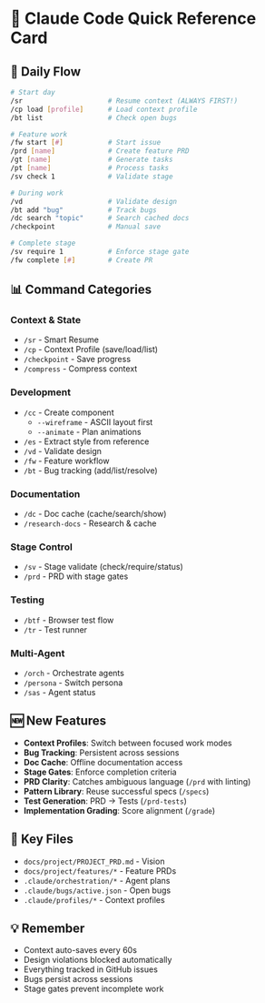 # 🎯 Claude Code Quick Reference Card

## 🚀 Daily Flow
```bash
# Start day
/sr                     # Resume context (ALWAYS FIRST!)
/cp load [profile]      # Load context profile
/bt list                # Check open bugs

# Feature work
/fw start [#]           # Start issue
/prd [name]             # Create feature PRD
/gt [name]              # Generate tasks
/pt [name]              # Process tasks
/sv check 1             # Validate stage

# During work
/vd                     # Validate design
/bt add "bug"           # Track bugs
/dc search "topic"      # Search cached docs
/checkpoint             # Manual save

# Complete stage
/sv require 1           # Enforce stage gate
/fw complete [#]        # Create PR
```

## 📊 Command Categories

### Context & State
- `/sr` - Smart Resume
- `/cp` - Context Profile (save/load/list)
- `/checkpoint` - Save progress
- `/compress` - Compress context

### Development
- `/cc` - Create component
  - `--wireframe` - ASCII layout first
  - `--animate` - Plan animations
- `/es` - Extract style from reference
- `/vd` - Validate design
- `/fw` - Feature workflow
- `/bt` - Bug tracking (add/list/resolve)

### Documentation
- `/dc` - Doc cache (cache/search/show)
- `/research-docs` - Research & cache

### Stage Control
- `/sv` - Stage validate (check/require/status)
- `/prd` - PRD with stage gates

### Testing
- `/btf` - Browser test flow
- `/tr` - Test runner

### Multi-Agent
- `/orch` - Orchestrate agents
- `/persona` - Switch persona
- `/sas` - Agent status

## 🆕 New Features
- **Context Profiles**: Switch between focused work modes
- **Bug Tracking**: Persistent across sessions
- **Doc Cache**: Offline documentation access
- **Stage Gates**: Enforce completion criteria
- **PRD Clarity**: Catches ambiguous language (`/prd` with linting)
- **Pattern Library**: Reuse successful specs (`/specs`)
- **Test Generation**: PRD → Tests (`/prd-tests`)
- **Implementation Grading**: Score alignment (`/grade`)

## 🔑 Key Files
- `docs/project/PROJECT_PRD.md` - Vision
- `docs/project/features/*` - Feature PRDs
- `.claude/orchestration/*` - Agent plans
- `.claude/bugs/active.json` - Open bugs
- `.claude/profiles/*` - Context profiles

## 💡 Remember
- Context auto-saves every 60s
- Design violations blocked automatically
- Everything tracked in GitHub issues
- Bugs persist across sessions
- Stage gates prevent incomplete work
